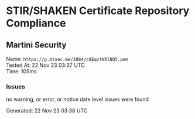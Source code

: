 # STIR/SHAKEN Certificate Repository Compliance

## Martini Security

Name: `https://p.mtsec.me/2884/c8EqxtWAlNQ5.pem`\
Tested At: 22 Nov 23 03:37 UTC\
Time: 105ms

### Issues

no warning, or error, or notice date level issues were found

Generated: 22 Nov 23 03:38 UTC